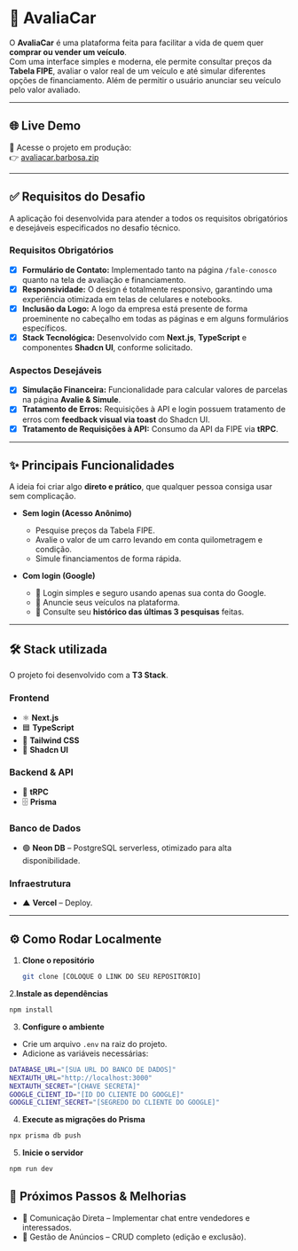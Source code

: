 # 🚗 AvaliaCar

O **AvaliaCar** é uma plataforma feita para facilitar a vida de quem quer **comprar ou vender um veículo**.  
Com uma interface simples e moderna, ele permite consultar preços da **Tabela FIPE**, avaliar o valor real de um veículo e até simular diferentes opções de financiamento.
Além de permitir o usuário anunciar seu veículo pelo valor avaliado.  

---

## 🌐 Live Demo
🔗 Acesse o projeto em produção:  
👉 [avaliacar.barbosa.zip](https://avaliacar.barbosa.zip)

---

## ✅ Requisitos do Desafio

A aplicação foi desenvolvida para atender a todos os requisitos obrigatórios e desejáveis especificados no desafio técnico.

### Requisitos Obrigatórios
- [x] **Formulário de Contato:** Implementado tanto na página `/fale-conosco` quanto na tela de avaliação e financiamento.  
- [x] **Responsividade:** O design é totalmente responsivo, garantindo uma experiência otimizada em telas de celulares e notebooks.  
- [x] **Inclusão da Logo:** A logo da empresa está presente de forma proeminente no cabeçalho em todas as páginas e em alguns formulários específicos.  
- [x] **Stack Tecnológica:** Desenvolvido com **Next.js**, **TypeScript** e componentes **Shadcn UI**, conforme solicitado.  

### Aspectos Desejáveis
- [x] **Simulação Financeira:** Funcionalidade para calcular valores de parcelas na página **Avalie & Simule**.  
- [x] **Tratamento de Erros:** Requisições à API e login possuem tratamento de erros com **feedback visual via toast** do Shadcn UI.  
- [x] **Tratamento de Requisições à API:** Consumo da API da FIPE via **tRPC**.

---

## ✨ Principais Funcionalidades

A ideia foi criar algo **direto e prático**, que qualquer pessoa consiga usar sem complicação.  

- **Sem login (Acesso Anônimo)**  
  - Pesquise preços da Tabela FIPE.  
  - Avalie o valor de um carro levando em conta quilometragem e condição.  
  - Simule financiamentos de forma rápida.  

- **Com login (Google)**  
  - 🔑 Login simples e seguro usando apenas sua conta do Google.  
  - 📢 Anuncie seus veículos na plataforma.  
  - 📜 Consulte seu **histórico das últimas 3 pesquisas** feitas. 

---

## 🛠️ Stack utilizada

O projeto foi desenvolvido com a **T3 Stack**.

### Frontend
- ⚛️ **Next.js**  
- 🟦 **TypeScript**
- 🎨 **Tailwind CSS**
- 🧩 **Shadcn UI** 

### Backend & API
- 🔗 **tRPC**
- 🗄️ **Prisma**

### Banco de Dados
- 🟢 **Neon DB** – PostgreSQL serverless, otimizado para alta disponibilidade.  

### Infraestrutura
- ▲ **Vercel** – Deploy.  

---

## ⚙️ Como Rodar Localmente

1. **Clone o repositório**
   ```bash
   git clone [COLOQUE O LINK DO SEU REPOSITÓRIO]
    ```

2.**Instale as dependências**
```bash
npm install
```

3. **Configure o ambiente**
- Crie um arquivo `.env` na raiz do projeto.
- Adicione as variáveis necessárias:
```bash
DATABASE_URL="[SUA URL DO BANCO DE DADOS]"
NEXTAUTH_URL="http://localhost:3000"
NEXTAUTH_SECRET="[CHAVE SECRETA]"
GOOGLE_CLIENT_ID="[ID DO CLIENTE DO GOOGLE]"
GOOGLE_CLIENT_SECRET="[SEGREDO DO CLIENTE DO GOOGLE]"
```

4. **Execute as migrações do Prisma**
```bash
npx prisma db push
```

5. **Inicie o servidor**
```bash
npm run dev
```

## 📝 Próximos Passos & Melhorias
  - 💬 Comunicação Direta – Implementar chat entre vendedores e interessados.
  - 🛒 Gestão de Anúncios – CRUD completo (edição e exclusão).
